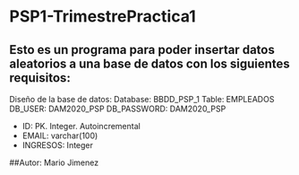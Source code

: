 # PSP1-TrimestrePractica1
## Esto es un programa para poder insertar datos aleatorios a una base de datos con los siguientes requisitos:
Diseño de la base de datos:
Database: BBDD_PSP_1
Table: EMPLEADOS
DB_USER: DAM2020_PSP
DB_PASSWORD: DAM2020_PSP
- ID: PK. Integer. Autoincremental
- EMAIL: varchar(100)
- INGRESOS: Integer

##Autor: 
Mario Jimenez

